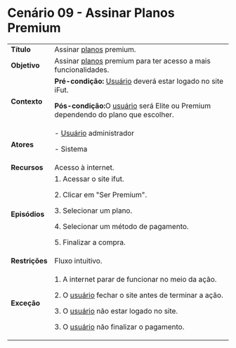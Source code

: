 # Cenário 09 - Assinar Planos Premium

<table class="table table-striped border">
    <tr>
        <td>
            <b>Título</b>
        </td>
        <td>      Assinar  <a href="../../lexico/#planos">planos</a> premium.  </td>
    </tr>
    <tr>
        <td>
            <b>Objetivo</b>
        </td>
        <td>
Assinar  <a href="../../lexico/#planos">planos</a> premium para ter acesso a mais funcionalidades.        </td>
    </tr>
    <tr>
        <td>
            <b>Contexto</b>
        </td>
        <td>
           <b>Pré-condição:</b>  <a href="../../lexico/#usuario">Usuário</a> deverá estar logado no site iFut.
           <p><b>Pós-condição:</b>O  <a href="../../lexico/#usuario">usuário</a> será Elite ou Premium dependendo do plano que escolher.
</p>
        </td>
    </tr>
    <tr>
        <td>
            <b>Atores</b>
        </td>
        <td>
            -  <a href="../../lexico/#usuario">Usuário</a> administrador
            <p>- Sistema</p> 
        </td>
    </tr>
    <tr>
        <td>
            <b>Recursos</b>
        </td>
        <td>
            Acesso à internet.
        </td>
    </tr>
    <tr>
        <td>
            <b>Episódios</b>
        </td>
        <td>
            1. Acessar o site ifut.
	<p>2. Clicar em "Ser Premium".</p>
    <p>3. Selecionar um plano.</p>
    <p>4. Selecionar um método de pagamento.</p>
    <p>5. Finalizar a compra.</p>
        </td>
    </tr>
    <tr>
        <td>
            <b>Restrições</b>
        </td>
        <td>
              Fluxo intuitivo.
        </td>
    </tr>
    <tr>
        <td>
            <b>Exceção</b>
        </td>
        <td>
            <p>1. A internet parar de funcionar no meio da ação.</p>
            <p>2. O  <a href="../../lexico/#usuario">usuário</a> fechar o site antes de terminar a ação.</p>
            <p>3. O  <a href="../../lexico/#usuario">usuário</a> não estar logado no site.</p>
	    <p>3. O  <a href="../../lexico/#usuario">usuário</a> não finalizar o pagamento.</p>
        </td>
    </tr>
</table>
